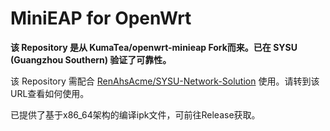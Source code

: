 # MiniEAP for OpenWrt

**该 Repository 是从 KumaTea/openwrt-minieap Fork而来。已在 SYSU (Guangzhou Southern) 验证了可靠性。**

该 Repository 需配合 [RenAhsAcme/SYSU-Network-Solution](https://github.com/RenAhsAcme/SYSU-Network-Solution) 使用。请转到该URL查看如何使用。

已提供了基于x86_64架构的编译ipk文件，可前往Release获取。
